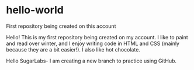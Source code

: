 # hello-world
First repository being created on this account

Hello! This is my first repository being created on my account. I like to paint and read over winter, and I enjoy writing code in HTML and CSS (mainly because they are a bit easier!). I also like hot chocolate. 

Hello SugarLabs- I am creating a new branch to practice using GitHub. 
